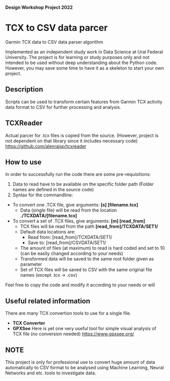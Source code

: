 **Design Workshop Project 2022**
# TCX to CSV data parcer

Garmin TCX data to CSV data parser algorithm

Implemented as an independent study work in Data Science at Ural Federal University. 
The project is for learning or study purposes only and not intended to be used without deep understanding about the Python code. However, you may save some time to have it as a skeleton to start your own project.

## Description

Scripts can be used to transform certain features from Garmin TCX activity data format to CSV for further processing and analysis.

## TCXReader
Actual parcer for .tcx files is copied from the source. (However, project is not dependent on that library since it includes necessary code)
https://github.com/alenrajsp/tcxreader

## How to use

In order to successfully run the code there are some pre-requisitions:

1. Data to read have to be available on the specific folder path (Folder names are defined in the source code)
2. Syntax for the commandline:
  - To convert one .TCX file, give arguments: **[s] [filename.tcx]**
    - Data (single file) will be read from the location **./TCXDATA/[filename.tcx]**
  - To convert a set of .TCX files, give arguments: **[m] [read_from]**
    - TCX files will be read from the path **[read_from]/TCXDATA/SET1/**
    - Default data locations are:
      - Read from: [read_from]/TCXDATA/SET1/
      - Save to: [read_from]/CSVDATA/SET1/
    - The amount of files (at maximum) to read is hard coded and set to 10 (can be easily changed according to your needs)
    - Transformed data will be saved to the same root folder given as parameter
    - Set of TCX files will be saved to CSV with the same original file names (except .tcx -> .csv)
 
 Feel free to copy the code and modify it according to your needs or will
 
 ## Useful related information
 
 There are many TCX convertion tools to use for a single file.
 - **TCX Converter**
 - **GPXSee** 
 Here is yet one very useful tool for simple visual analysis of TCX file (no conversion needed)
 https://www.gpxsee.org/
 
 ## NOTE
  This project is only for professional use to convert huge amount of data automatically to CSV format to be analysed using Machine Learning, Neural Networks and etc. tools to investigate data.
